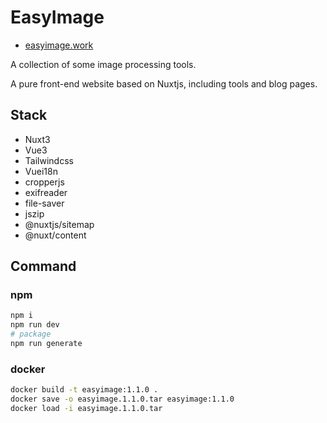 # EasyImage

- [easyimage.work](https://easyimage.work)

A collection of some image processing tools.

A pure front-end website based on Nuxtjs, including tools and blog pages.

## Stack

- Nuxt3
- Vue3
- Tailwindcss
- Vuei18n
- cropperjs
- exifreader
- file-saver
- jszip
- @nuxtjs/sitemap
- @nuxt/content

## Command

### npm

```sh
npm i
npm run dev
# package
npm run generate
```

### docker

```sh
docker build -t easyimage:1.1.0 .
docker save -o easyimage.1.1.0.tar easyimage:1.1.0
docker load -i easyimage.1.1.0.tar
```
